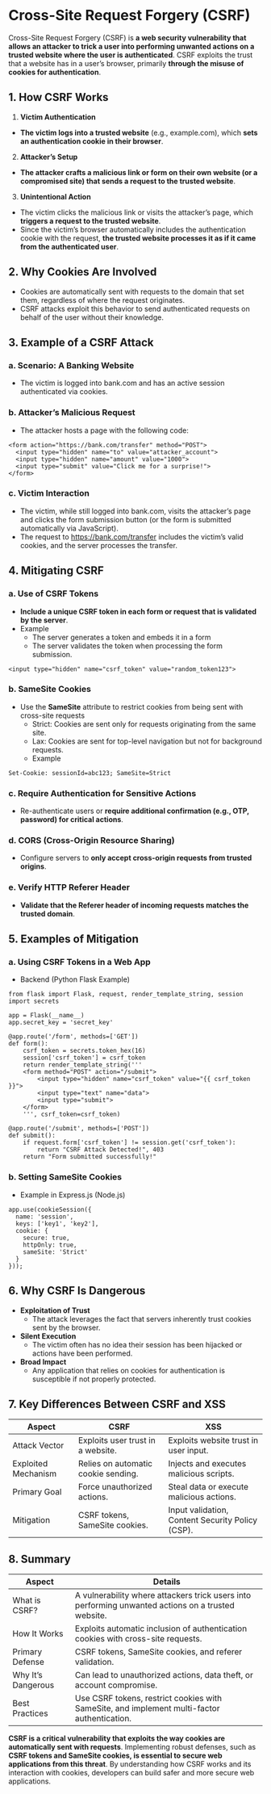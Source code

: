 <br>

# Cross-Site Request Forgery (CSRF)
Cross-Site Request Forgery (CSRF) is **a web security vulnerability that allows an attacker to trick a user into performing unwanted actions on a trusted website where the user is authenticated**. CSRF exploits the trust that a website has in a user’s browser, primarily **through the misuse of cookies for authentication**.

## 1. How CSRF Works
1. **Victim Authentication**
  - **The victim logs into a trusted website** (e.g., example.com), which **sets an authentication cookie in their browser**.
2. **Attacker’s Setup**
  - **The attacker crafts a malicious link or form on their own website (or a compromised site) that sends a request to the trusted website**.
3. **Unintentional Action**
  - The victim clicks the malicious link or visits the attacker’s page, which **triggers a request to the trusted website**.
  - Since the victim’s browser automatically includes the authentication cookie with the request, **the trusted website processes it as if it came from the authenticated user**.

## 2. Why Cookies Are Involved
  - Cookies are automatically sent with requests to the domain that set them, regardless of where the request originates.
  - CSRF attacks exploit this behavior to send authenticated requests on behalf of the user without their knowledge.

## 3. Example of a CSRF Attack

### a. Scenario: A Banking Website
  - The victim is logged into bank.com and has an active session authenticated via cookies.

### b. Attacker’s Malicious Request
  - The attacker hosts a page with the following code:  

```
<form action="https://bank.com/transfer" method="POST">
  <input type="hidden" name="to" value="attacker_account">
  <input type="hidden" name="amount" value="1000">
  <input type="submit" value="Click me for a surprise!">
</form>
```

### c. Victim Interaction
  - The victim, while still logged into bank.com, visits the attacker’s page and clicks the form submission button (or the form is submitted automatically via JavaScript).
  - The request to https://bank.com/transfer includes the victim’s valid cookies, and the server processes the transfer.

## 4. Mitigating CSRF

### a. Use of CSRF Tokens
  - **Include a unique CSRF token in each form or request that is validated by the server**.
  - Example
    - The server generates a token and embeds it in a form
    - The server validates the token when processing the form submission.  

```
<input type="hidden" name="csrf_token" value="random_token123">
```  

### b. SameSite Cookies
  - Use the **SameSite** attribute to restrict cookies from being sent with cross-site requests
    - Strict: Cookies are sent only for requests originating from the same site.
    - Lax: Cookies are sent for top-level navigation but not for background requests.
    - Example  

```
Set-Cookie: sessionId=abc123; SameSite=Strict
```

### c. Require Authentication for Sensitive Actions
  - Re-authenticate users or **require additional confirmation (e.g., OTP, password) for critical actions**.

### d. CORS (Cross-Origin Resource Sharing)
  - Configure servers to **only accept cross-origin requests from trusted origins**.

### e. Verify HTTP Referer Header
  - **Validate that the Referer header of incoming requests matches the trusted domain**.


## 5. Examples of Mitigation

### a. Using CSRF Tokens in a Web App
  - Backend (Python Flask Example)  

```
from flask import Flask, request, render_template_string, session
import secrets

app = Flask(__name__)
app.secret_key = 'secret_key'

@app.route('/form', methods=['GET'])
def form():
    csrf_token = secrets.token_hex(16)
    session['csrf_token'] = csrf_token
    return render_template_string('''
    <form method="POST" action="/submit">
        <input type="hidden" name="csrf_token" value="{{ csrf_token }}">
        <input type="text" name="data">
        <input type="submit">
    </form>
    ''', csrf_token=csrf_token)

@app.route('/submit', methods=['POST'])
def submit():
    if request.form['csrf_token'] != session.get('csrf_token'):
        return "CSRF Attack Detected!", 403
    return "Form submitted successfully!"
```

### b. Setting SameSite Cookies
  - Example in Express.js (Node.js)  

```
app.use(cookieSession({
  name: 'session',
  keys: ['key1', 'key2'],
  cookie: {
    secure: true,
    httpOnly: true,
    sameSite: 'Strict'
  }
}));
```

## 6. Why CSRF Is Dangerous
  - **Exploitation of Trust**
    - The attack leverages the fact that servers inherently trust cookies sent by the browser.
  - **Silent Execution**
    - The victim often has no idea their session has been hijacked or actions have been performed.
  - **Broad Impact**
    - Any application that relies on cookies for authentication is susceptible if not properly protected.

## 7. Key Differences Between CSRF and XSS

| Aspect | CSRF | XSS |
| ------ | ---- | --- |
| Attack Vector | Exploits user trust in a website. | Exploits website trust in user input. |
| Exploited Mechanism | Relies on automatic cookie sending. | Injects and executes malicious scripts. |
| Primary Goal | Force unauthorized actions. | Steal data or execute malicious actions. |
| Mitigation | CSRF tokens, SameSite cookies. | Input validation, Content Security Policy (CSP). |

## 8. Summary

| Aspect | Details |
| ------ | ------- |
| What is CSRF? | A vulnerability where attackers trick users into performing unwanted actions on a trusted website. |
| How It Works | Exploits automatic inclusion of authentication cookies with cross-site requests. |
| Primary Defense | CSRF tokens, SameSite cookies, and referer validation. |
| Why It’s Dangerous | Can lead to unauthorized actions, data theft, or account compromise. |
| Best Practices | Use CSRF tokens, restrict cookies with SameSite, and implement multi-factor authentication. |

**CSRF is a critical vulnerability that exploits the way cookies are automatically sent with requests**. Implementing robust defenses, such as **CSRF tokens and SameSite cookies, is essential to secure web applications from this threat**. By understanding how CSRF works and its interaction with cookies, developers can build safer and more secure web applications.  
<br>